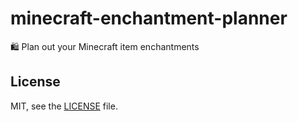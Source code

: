 # minecraft-enchantment-planner

🛍️ Plan out your Minecraft item enchantments

## License

MIT, see the [LICENSE](./LICENSE) file.
